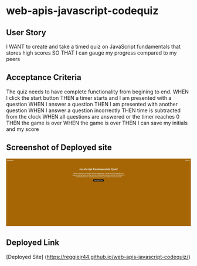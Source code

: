 # web-apis-javascript-codequiz

## User Story
I WANT to create and take a timed quiz on JavaScript fundamentals that stores high scores
SO THAT I can gauge my progress compared to my peers

## Acceptance Criteria
The quiz needs to have complete functionality from begining to end.
WHEN I click the start button
THEN a timer starts and I am presented with a question
WHEN I answer a question
THEN I am presented with another question
WHEN I answer a question incorrectly
THEN time is subtracted from the clock
WHEN all questions are answered or the timer reaches 0
THEN the game is over
WHEN the game is over
THEN I can save my initials and my score

## Screenshot of Deployed site
![Screenshot](./assets/images/mycodequiz.jpg)

## Deployed Link
[Deployed Site] (https://reggiejr44.github.io/web-apis-javascript-codequiz/)
